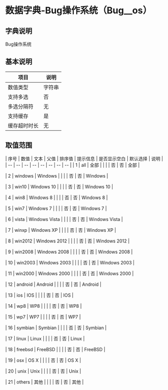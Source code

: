 # 数据字典-Bug操作系统（Bug__os）
## 字典说明
Bug操作系统

## 基本说明
| 项目 | 说明 |
| -- | -- |
| 数值类型 | 字符串 |
| 支持多选 | 否 |
| 多选分隔符 | 无 |
| 支持缓存 | 是 |
| 缓存超时时长 | 无 |

## 取值范围
| 序号 | 数值 | 文本 | 父值 | 排序值 | 提示信息 | 是否显示空白 | 默认选择 | 说明 |
| -- | -- | -- | -- | -- | -- | -- | -- |
| 1 | all | 全部 |  |  |  | 否 | 否 | 全部 |

| 2 | windows | Windows |  |  |  | 否 | 否 | Windows |

| 3 | win10 | Windows 10 |  |  |  | 否 | 否 | Windows 10 |

| 4 | win8 | Windows 8 |  |  |  | 否 | 否 | Windows 8 |

| 5 | win7 | Windows 7 |  |  |  | 否 | 否 | Windows 7 |

| 6 | vista | Windows Vista |  |  |  | 否 | 否 | Windows Vista |

| 7 | winxp | Windows XP |  |  |  | 否 | 否 | Windows XP |

| 8 | win2012 | Windows 2012 |  |  |  | 否 | 否 | Windows 2012 |

| 9 | win2008 | Windows 2008 |  |  |  | 否 | 否 | Windows 2008 |

| 10 | win2003 | Windows 2003 |  |  |  | 否 | 否 | Windows 2003 |

| 11 | win2000 | Windows 2000 |  |  |  | 否 | 否 | Windows 2000 |

| 12 | android | Android |  |  |  | 否 | 否 | Android |

| 13 | ios | IOS |  |  |  | 否 | 否 | IOS |

| 14 | wp8 | WP8 |  |  |  | 否 | 否 | WP8 |

| 15 | wp7 | WP7 |  |  |  | 否 | 否 | WP7 |

| 16 | symbian | Symbian |  |  |  | 否 | 否 | Symbian |

| 17 | linux | Linux |  |  |  | 否 | 否 | Linux |

| 18 | freebsd | FreeBSD |  |  |  | 否 | 否 | FreeBSD |

| 19 | osx | OS X |  |  |  | 否 | 否 | OS X |

| 20 | unix | Unix |  |  |  | 否 | 否 | Unix |

| 21 | others | 其他 |  |  |  | 否 | 否 | 其他 |



